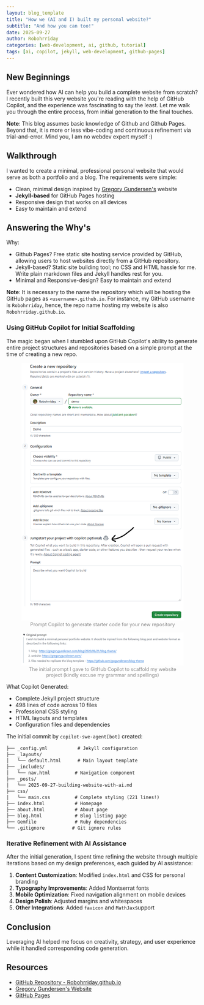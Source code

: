 ```yaml
---
layout: blog_template
title: "How we (AI and I) built my personal website?"
subtitle: "And how you can too!"
date: 2025-09-27
author: Robohrriday
categories: [web-development, ai, github, tutorial]
tags: [ai, copilot, jekyll, web-development, github-pages]
---
```


## New Beginnings

Ever wondered how AI can help you build a complete website from scratch? I recently built this very website you're reading with the help of GitHub Copilot, and the experience was fascinating to say the least. Let me walk you through the entire process, from initial generation to the final touches. 

**Note**: This blog assumes basic knowledge of Github and Github Pages. Beyond that, it is more or less vibe-coding and continuous refinement via trial-and-error. Mind you, I am no webdev expert myself \:)

## Walkthrough

I wanted to create a minimal, professional personal website that would serve as both a portfolio and a blog. The requirements were simple:
- Clean, minimal design inspired by [Gregory Gundersen's](https://gregorygundersen.com/) website
- **Jekyll-based** for GitHub Pages hosting
- Responsive design that works on all devices
- Easy to maintain and extend

## Answering the Why's

Why:
- Github Pages? Free static site hosting service provided by GitHub, allowing users to host websites directly from a GitHub repository.
- Jekyll-based? Static site building tool; no CSS and HTML hassle for me. Write plain markdown files and Jekyll handles rest for you.
- Minimal and Responsive-design? Easy to maintain and extend

**Note**: It is necessary to the name the repository which will be hosting the GitHub pages as `<username>.github.io`. For instance, my GitHub username is `Robohrriday`, hence, the repo name hosting my website is also `Robohrriday.github.io`.


### Using GitHub Copilot for Initial Scaffolding

The magic began when I stumbled upon GitHub Copilot's ability to generate entire project structures and repositories based on a simple prompt at the time of creating a new repo.

<figure>
    <img src="./media/2025-09-25-building-website-with-ai/new-repo.png" alt="new-repo">
    <figcaption style="text-align:center; font-size:0.9em; color:#888;">
        Prompt Copilot to generate starter code for your new repository
    </figcaption>
</figure>

<figure>
    <img src="./media/2025-09-25-building-website-with-ai/prompt.png" alt="intital-prompt">
    <figcaption style="text-align:center; font-size:0.9em; color:#888;">
        The initial prompt I gave to GitHub Copilot to scaffold my website project (kindly excuse my grammar and spellings)
    </figcaption>
</figure>


What Copilot Generated:
- Complete Jekyll project structure
- 498 lines of code across 10 files
- Professional CSS styling
- HTML layouts and templates
- Configuration files and dependencies

The initial commit by `copilot-swe-agent[bot]` created:

```
├── _config.yml           # Jekyll configuration
├── _layouts/
│   └── default.html      # Main layout template
├── _includes/
│   └── nav.html         # Navigation component
├── _posts/
│   └── 2025-09-27-building-website-with-ai.md
├── css/
│   └── main.css         # Complete styling (221 lines!)
├── index.html           # Homepage
├── about.html           # About page
├── blog.html            # Blog listing page
├── Gemfile              # Ruby dependencies
└── .gitignore          # Git ignore rules
```

### Iterative Refinement with AI Assistance

After the initial generation, I spent time refining the website through multiple iterations based on my design preferences, each guided by AI assistance:

1. **Content Customization**: Modified `index.html` and CSS for personal branding
2. **Typography Improvements**: Added Montserrat fonts
3. **Mobile Optimization**: Fixed navigation alignment on mobile devices
4. **Design Polish**: Adjusted margins and whitespaces
5. **Other Integrations**: Added `favicon` and `MathJax`support


## Conclusion

Leveraging AI helped me focus on creativity, strategy, and user experience while it handled corresponding code generation.  

## Resources

- [GitHub Repository - Robohrriday.github.io](https://github.com/Robohrriday/Robohrriday.github.io)
- [Gregory Gundersen's Website](https://gregorygundersen.com/)
- [GitHub Pages](https://docs.github.com/en/pages)